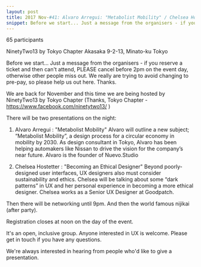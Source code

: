 ```yaml
---
layout: post
title: 2017 Nov-#41: Alvaro Arregui: "Metabolist Mobility" / Chelsea Hostetter : "Becoming an Ethical Designer"
snippet: Before we start... Just a message from the organisers - if you reserve a ticket and then can't ...
---
```

65 participants

NinetyTwo13 by Tokyo Chapter Akasaka 9-2-13, Minato-ku Tokyo

Before we start...
Just a message from the organisers - if you reserve a ticket and then can't attend, PLEASE cancel before 2pm on the event day, otherwise other people miss out. We really are trying to avoid changing to pre-pay, so please help us out here. Thanks.

We are back for November and this time we are being hosted by NinetyTwo13 by Tokyo Chapter (Thanks, Tokyo Chapter - https://www.facebook.com/ninetytwo13/ )

There will be two presentations on the night:

1) Alvaro Arregui : "Metabolist Mobility"
Alvaro will outline a new subject; “Metabolist Mobility”, a design process for a circular economy in mobility by 2030.
As design consultant in Tokyo, Alvaro has been helping automakers like Nissan to drive the vision for the company’s near future. Alvaro is the founder of Nuevo.Studio

2) Chelsea Hostetter : "Becoming an Ethical Designer"
Beyond poorly-designed user interfaces, UX designers also must consider sustainability and ethics. Chelsea will be talking about some “dark patterns” in UX and her personal experience in becoming a more ethical designer. Chelsea works as a Senior UX Designer at Goodpatch.

Then there will be networking until 9pm. And then the world famous nijikai (after party).

Registration closes at noon on the day of the event.

It's an open, inclusive group. Anyone interested in UX is welcome. Please get in touch if you have any questions.

We're always interested in hearing from people who'd like to give a presentation.


